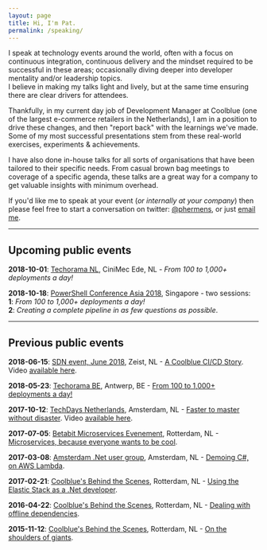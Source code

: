 ```yaml
---
layout: page
title: Hi, I'm Pat.
permalink: /speaking/
---
```


I speak at technology events around the world, often with a focus on continuous integration, continuous delivery and the mindset required to be successful in these areas; occasionally diving deeper into developer mentality and/or leadership topics.  
I believe in making my talks light and lively, but at the same time ensuring there are clear drivers for attendees.

Thankfully, in my current day job of Development Manager at Coolblue (one of the largest e-commerce retailers in the Netherlands), I am in a position to drive these changes, and then "report back" with the learnings we've made. Some of my most successful presentations stem from these real-world exercises, experiments & achievements.

I have also done in-house talks for all sorts of organisations that have been tailored to their specific needs. From casual brown bag meetings to coverage of a specific agenda, these talks are a great way for a company to get valuable insights with minimum overhead.

If you'd like me to speak at your event (_or internally at your company_) then please feel free to start a conversation on twitter: <data data-icon="ei-sc-twitter"></data> [@phermens](https://twitter.com/phermens), or just <data data-icon="ei-envelope"></data> [email me](mailto:p@hermens.com.au).

----

## Upcoming public events

**2018-10-01**: [Techorama NL](https://techorama.nl), CiniMec Ede, NL - _From 100 to 1,000+ deployments a day!_

**2018-10-18**: [PowerShell Conference Asia 2018](http://psconf.asia), Singapore - two sessions:  
**1**: _From 100 to 1,000+ deployments a day!_  
**2**: _Creating a complete pipeline in as few questions as possible_.

----

## Previous public events

**2018-06-15**: [SDN event, June 2018](https://www.sdn.nl/EVENTS/15-juni-2018), Zeist, NL - [A Coolblue CI/CD Story](https://speakerdeck.com/pheonix25/cd-story). Video [available here](https://youtu.be/_RrFmdjt1-A).

**2018-05-23**: [Techorama BE](https://techoramabelgium2018.sched.com/event/DjAe), Antwerp, BE - [From 100 to 1,000+ deployments a day!](https://speakerdeck.com/pheonix25/from-100-to-1-000-plus-deployments-a-day-techorama-edition)

**2017-10-12**: [TechDays Netherlands](https://www.techdays.nl/Sessies/#809b5eab-8d48-489b-afb3-429e19b47b8a), Amsterdam, NL - [Faster to master without disaster](https://www.slideshare.net/PHeonix25/faster-to-master-without-disaster). Video [available here](https://www.youtube.com/watch?v=uiRkWinlvY0).

**2017-07-05**: [Betabit Microservices Evenement](https://betabit.nl/over-ons/evenementen), Rotterdam, NL - [Microservices, because everyone wants to be cool](https://www.slideshare.net/PHeonix25/microservices-because-everyone-wants-to-be-cool).

**2017-03-08**: [Amsterdam .Net user group](https://www.meetup.com/Amsterdam-NET/events/237831821/), Amsterdam, NL - [Demoing C#, on AWS Lambda](https://www.slideshare.net/PHeonix25/c-aws-lambda).

**2017-02-21**: [Coolblue's Behind the Scenes](https://www.coolblue.nl/behindthescenes2102), Rotterdam, NL - [Using the Elastic Stack as a .Net developer](https://www.slideshare.net/PHeonix25/behind-the-scenes-at-coolblue-feb-2017).

**2016-04-22**: [Coolblue's Behind the Scenes](https://www.coolblue.nl/behindthescenes2104), Rotterdam, NL - [Dealing with offline dependencies](http://www.slideshare.net/PHeonix25/behind-the-scenes-at-coolblue-april-2016-61234596).

**2015-11-12**: [Coolblue's Behind the Scenes](https://www.coolblue.nl/behindthescenes1211), Rotterdam, NL - [On the shoulders of giants](http://www.slideshare.net/CBbehindthescenes/coolblue-behind-the-scenes-pat-hermens-on-the-shoulders-of-giants-55080577).
